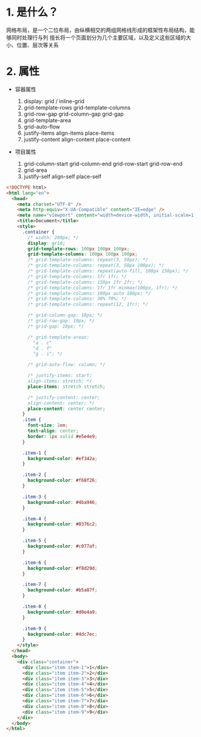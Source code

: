 # 1. 是什么？

网格布局，是一个二位布局，由纵横相交的两组网格线形成的框架性布局结构，能够同时处理行与列
擅长将一个页面划分为几个主要区域，以及定义这些区域的大小、位置、层次等关系

# 2. 属性

- 容器属性

  1. display: grid / inline-grid
  2. grid-template-rows grid-template-columns
  3. grid-row-gap grid-column-gap grid-gap
  4. grid-template-area
  5. grid-auto-flow
  6. justify-items align-items place-items
  7. justify-content align-content place-content

- 项目属性
  1. grid-column-start grid-column-end grid-row-start grid-row-end
  2. grid-area
  3. justify-self align-self place-self

```html
<!DOCTYPE html>
<html lang="en">
  <head>
    <meta charset="UTF-8" />
    <meta http-equiv="X-UA-Compatible" content="IE=edge" />
    <meta name="viewport" content="width=device-width, initial-scale=1.0" />
    <title>Document</title>
    <style>
      .container {
        /* width: 200px; */
        display: grid;
        grid-template-rows: 100px 100px 100px;
        grid-template-columns: 100px 100px 100px;
        /* grid-template-columns: repeat(3, 50px); */
        /* grid-template-columns: repeat(3, 50px 100px); */
        /* grid-template-columns: repeat(auto-fill, 100px 150px); */
        /* grid-template-columns: 1fr 1fr; */
        /* grid-template-columns: 150px 1fr 2fr; */
        /* grid-template-columns: 1fr 1fr minmax(100px, 1fr); */
        /* grid-template-columns: 100px auto 100px; */
        /* grid-template-columns: 30% 70%; */
        /* grid-template-columns: repeat(12, 1fr); */

        /* grid-column-gap: 10px; */
        /* grid-row-gap: 10px; */
        /* grid-gap: 10px; */

        /* grid-template-areas:
          "a . c"
          "d . f"
          "g . i"; */

        /* grid-auto-flow: column; */

        /* justify-items: start;
        align-items: stretch; */
        place-items: stretch stretch;

        /* justify-content: center;
        align-content: center; */
        place-content: center center;
      }
      .item {
        font-size: 2em;
        text-align: center;
        border: 1px solid #e5e4e9;
      }

      .item-1 {
        background-color: #ef342a;
      }

      .item-2 {
        background-color: #f68f26;
      }

      .item-3 {
        background-color: #4ba946;
      }

      .item-4 {
        background-color: #0376c2;
      }

      .item-5 {
        background-color: #c077af;
      }

      .item-6 {
        background-color: #f8d29d;
      }

      .item-7 {
        background-color: #b5a87f;
      }

      .item-8 {
        background-color: #d0e4a9;
      }

      .item-9 {
        background-color: #4dc7ec;
      }
    </style>
  </head>
  <body>
    <div class="container">
      <div class="item item-1">1</div>
      <div class="item item-2">2</div>
      <div class="item item-3">3</div>
      <div class="item item-4">4</div>
      <div class="item item-5">5</div>
      <div class="item item-6">6</div>
      <div class="item item-7">7</div>
      <div class="item item-8">8</div>
      <div class="item item-9">9</div>
    </div>
  </body>
</html>
```
